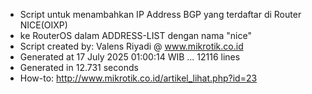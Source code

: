 - Script untuk menambahkan IP Address BGP yang terdaftar di Router NICE(OIXP)
- ke RouterOS dalam ADDRESS-LIST dengan nama "nice"
- Script created by: Valens Riyadi @ www.mikrotik.co.id
- Generated at 17 July 2025 01:00:14 WIB ... 12116 lines
- Generated in 12.731 seconds
- How-to: http://www.mikrotik.co.id/artikel_lihat.php?id=23
